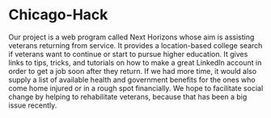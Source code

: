 # Chicago-Hack
Our project is a web program called Next Horizons whose aim is assisting veterans returning from service. It provides a location-based college search if veterans want to continue or start to pursue higher education. It gives links to tips, tricks, and tutorials on how to make a great LinkedIn account in order to get a job soon after they return. If we had more time, it would also supply a list of available health and government benefits for the ones who come home injured or in a rough spot financially. We hope to facilitate social change by helping to rehabilitate veterans, because that has been a big issue recently.
